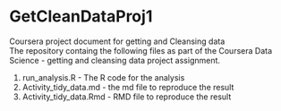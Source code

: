 # GetCleanDataProj1
Coursera project document for getting and Cleansing data  
The repository containg the following files as part of the Coursera Data Science - getting and cleansing data project assignment.
1. run_analysis.R - The R code for the analysis 
2. Activity_tidy_data.md - the md file to reproduce the result
3. Activity_tidy_data.Rmd - RMD file to reproduce the result
